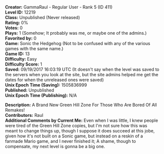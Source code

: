 **Creator:** GammaRaul - Regular User - Rank 5 (ID 411) <br>
**Level ID:** 12219 <br>
**Class:** Unpublished (Never released) <br>
**Rating:** 0% <br>
**Votes:** 0 <br>
**Plays:** 1 (Somehow; It probably was me, or maybe one of the admins.) <br>
**Favorited by:** 0 <br>
**Game:** Sonic the Hedgehog (Not to be confused with any of the various games with the same name.) <br>
**Game ID:** 13 <br>
**Difficulty:** Easy <br>
**Difficulty Score:** 1 <br>
**Saved:** 09/19/2017 16:03:19 UTC (It doesn't say when the level was saved to the servers when you look at the site, but the site admins helped me get the dates for when the unreleased ones were saved) <br>
**Unix Epoch Time (Saving):** 1505836999 <br>
**Published:** Unpublished <br>
**Unix Epoch Time (Publishing):** N/A

**Description:** A Brand New Green Hill Zone For Those Who Are Bored Of All Remakes! <br>
**Contributors:** Raul <br>
**Additional Comments by Current Me:** Even when I was little, I knew people were tired of the Green Hill Zone copies, but I'm not sure how this was meant to change things up, though I suppose it does succeed at this jobe, given how it's not built on a Sonic game, but instead on a reskin of a fanmade Mario game, and I never finished it; A shame, though to compensate, my next level is gonna be a big one.
